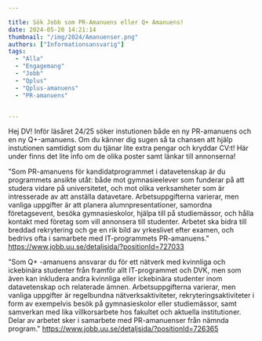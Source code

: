 ```yaml
---

title: Sök Jobb som PR-Amanuens eller Q+ Amanuens!
date: 2024-05-20 14:21:14
thumbnail: "/img/2024/Amanuenser.png"
authors: ["Informationsansvarig"]
tags: 
  - "Alla"
  - "Engagemang"
  - "Jobb"
  - "Qplus"
  - "Qplus-amanuens"
  - "PR-amanuens"


---
```

Hej DV! Inför läsåret 24/25 söker instutionen både en ny PR-amanuens och en ny Q+-amanuens. Om du känner dig sugen så ta chansen att hjälp instutionen samtidigt som du tjänar lite extra pengar och kryddar CV:t! Här under finns det lite info om de olika poster samt länkar till annonserna!

"Som PR-amanuens för kandidatprogrammet i datavetenskap är du programmets ansikte utåt: både mot gymnasieelever som funderar på att studera vidare på universitetet, och mot olika verksamheter som är intresserade av att anställa datavetare. Arbetsuppgifterna varierar, men vanliga uppgifter är att planera alumnpresentationer, samordna företagsevent, besöka gymnasieskolor, hjälpa till på studiemässor, och hålla kontakt med företag som vill annonsera till studenter. Arbetet ska bidra till breddad rekrytering och ge en rik bild av yrkeslivet efter examen, och bedrivs ofta i samarbete med IT-programmets PR-amanuens." 
https://www.jobb.uu.se/detaljsida/?positionId=727033

"Som Q+ -amanuens ansvarar du för ett nätverk med kvinnliga och ickebinära studenter från framför allt IT-programmet och DVK, men som även kan inkludera andra kvinnliga eller ickebinära studenter inom datavetenskap och relaterade ämnen. Arbetsuppgifterna varierar, men vanliga uppgifter är regelbundna nätverksaktiviteter, rekryteringsaktiviteter i form av exempelvis besök på gymnasieskolor eller studiemässor, samt samverkan med lika villkorsarbete hos fakultet och aktuella institutioner. Delar av arbetet sker i samarbete med PR-amanuenser från nämnda program." 
https://www.jobb.uu.se/detaljsida/?positionId=726365


